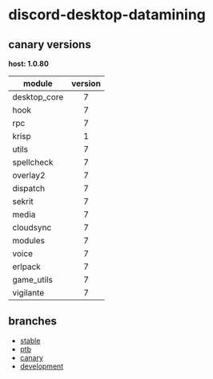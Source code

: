 # discord-desktop-datamining

## canary versions

**host: 1.0.80**

| module | version |
| ------ | :-----: |
| desktop_core | 7 |
| hook | 7 |
| rpc | 7 |
| krisp | 1 |
| utils | 7 |
| spellcheck | 7 |
| overlay2 | 7 |
| dispatch | 7 |
| sekrit | 7 |
| media | 7 |
| cloudsync | 7 |
| modules | 7 |
| voice | 7 |
| erlpack | 7 |
| game_utils | 7 |
| vigilante | 7 |

## branches

- [stable](https://github.com/OpenAsar/discord-desktop-datamining/tree/stable)
- [ptb](https://github.com/OpenAsar/discord-desktop-datamining/tree/ptb)
- [canary](https://github.com/OpenAsar/discord-desktop-datamining/tree/canary)
- [development](https://github.com/OpenAsar/discord-desktop-datamining/tree/development)